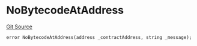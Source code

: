 # NoBytecodeAtAddress
[Git Source](https://github.com/thrackle-io/tron/blob/a1ed7a1196c8d6c5b62fc72c2a02c192f6b90700/src/protocol/economic/ruleProcessor/RuleProcessorDiamondLib.sol)


```solidity
error NoBytecodeAtAddress(address _contractAddress, string _message);
```

